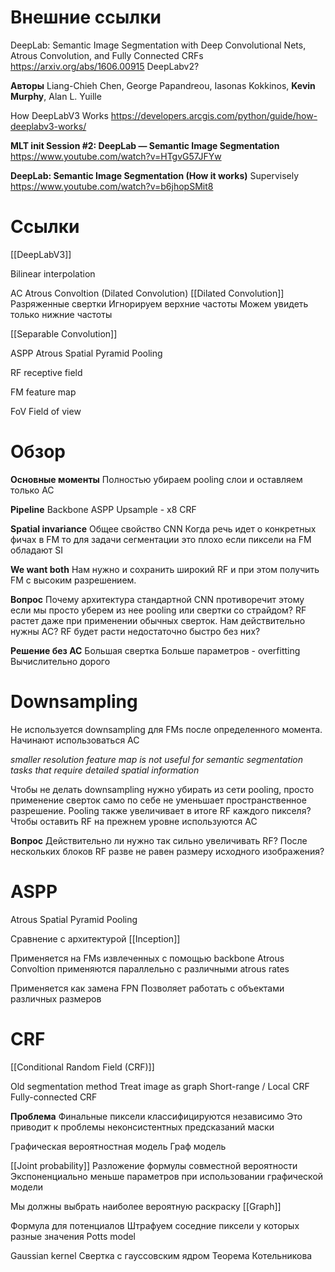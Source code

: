 
# Внешние ссылки


DeepLab: Semantic Image Segmentation with Deep Convolutional Nets, Atrous Convolution, and Fully Connected CRFs
https://arxiv.org/abs/1606.00915
DeepLabv2?

**Авторы**
Liang-Chieh Chen, George Papandreou, Iasonas Kokkinos, **Kevin Murphy**, Alan L. Yuille

How DeepLabV3 Works
https://developers.arcgis.com/python/guide/how-deeplabv3-works/

**MLT __init__ Session #2: DeepLab — Semantic Image Segmentation**
https://www.youtube.com/watch?v=HTgvG57JFYw

**DeepLab: Semantic Image Segmentation (How it works)**
Supervisely
https://www.youtube.com/watch?v=b6jhopSMit8

# Ссылки

[[DeepLabV3]]

Bilinear interpolation

AC
Atrous Convoltion (Dilated Convolution)
[[Dilated Convolution]]
Разряженные свертки
Игнорируем верхние частоты
Можем увидеть только нижние частоты

[[Separable Convolution]]

ASPP
Atrous Spatial Pyramid Pooling

RF
receptive field

FM
feature map

FoV
Field of view

# Обзор

**Основные моменты**
Полностью убираем pooling слои и оставляем только AC

**Pipeline**
Backbone
ASPP
Upsample - x8
CRF

**Spatial invariance**
Общее свойство CNN
Когда речь идет о конкретных фичах в FM то для задачи сегментации это плохо если пиксели на FM обладают SI

**We want both**
Нам нужно и сохранить широкий RF и при этом получить FM с высоким разрешением.

**Вопрос**
Почему архитектура стандартной CNN противоречит этому если мы просто уберем из нее pooling или свертки со страйдом? RF растет даже при применении обычных сверток. Нам действительно нужны AC? RF будет расти недостаточно быстро без них?

**Решение без AC**
Большая свертка
Больше параметров - overfitting
Вычислительно дорого

# Downsampling

Не используется downsampling для FMs после определенного момента.
Начинают использоваться AC

*smaller resolution feature map is not useful for semantic segmentation tasks that require detailed spatial information* 

Чтобы не делать downsampling нужно убирать из сети pooling, просто применение сверток само по себе не уменьшает пространственное разрешение.
Pooling также увеличивает в итоге RF каждого пикселя?
Чтобы оставить RF на прежнем уровне используются AC

**Вопрос**
Действительно ли нужно так сильно увеличивать RF?
После нескольких блоков RF разве не равен размеру исходного изображения?

# ASPP

Atrous Spatial Pyramid Pooling

Сравнение с архитектурой [[Inception]]

Применяется на FMs извлеченных с помощью backbone
Atrous Convoltion применяются параллельно с различными atrous rates

Применяется как замена FPN
Позволяет работать с объектами различных размеров


# CRF

[[Conditional Random Field (CRF)]]

Old segmentation method
Treat image as graph
Short-range / Local CRF
Fully-connected CRF

**Проблема**
Финальные пиксели классифицируются независимо
Это приводит к проблемы неконсистентных предсказаний маски

Графическая вероятностная модель
Граф модель

[[Joint probability]]
Разложение формулы совместной вероятности
Экспоненциально меньше параметров при использовании графической модели

Мы должны выбрать наиболее вероятную раскраску
[[Graph]]

Формула для потенциалов
Штрафуем соседние пиксели у которых разные значения
Potts model

Gaussian kernel
Свертка с гауссовским ядром
Теорема Котельникова
